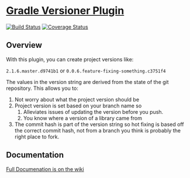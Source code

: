 # [Gradle Versioner Plugin](https://github.com/sarhanm/gradle-versioner/wiki)

[![Build Status](https://travis-ci.org/sarhanm/gradle-versioner.svg?branch=master)](https://travis-ci.org/sarhanm/gradle-versioner)
 [![Coverage Status](https://coveralls.io/repos/github/sarhanm/gradle-versioner/badge.svg?branch=master)](https://coveralls.io/github/sarhanm/gradle-versioner?branch=master)
## Overview

With this plugin, you can create project versions like: 

```2.1.6.master.d9741b1``` or ```0.0.6.feature-fixing-something.c3751f4```


The values in the version string are derived from the state of the git repository. This allows you to:

1. Not worry about what the project version should be
1. Project version is set based on your branch name so
    1. Alleviates issues of updating the version before you push.
    1. You know where a version of a library came from
1. The commit hash is part of the version string so hot fixing is based off the correct commit hash, not from a branch you think is probably the right place to fork.

## Documentation

[Full Documenation is on the wiki](https://github.com/sarhanm/gradle-versioner/wiki) 